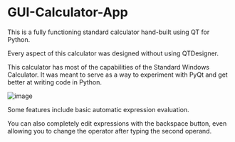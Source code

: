 # GUI-Calculator-App
This is a fully functioning standard calculator hand-built using QT for Python.

Every aspect of this calculator was designed without using QTDesigner.

This calculator has most of the capabilities of the Standard Windows Calculator. It was meant to serve as a way to experiment with PyQt and get better at writing code in Python.

![image](https://user-images.githubusercontent.com/75451857/184056704-9bc67a3e-0e49-4e46-8ec0-9e8e75ce08ac.png)

Some features include basic automatic expression evaluation.

You can also completely edit expressions with the backspace button, even allowing you to change the operator after typing the second operand.

